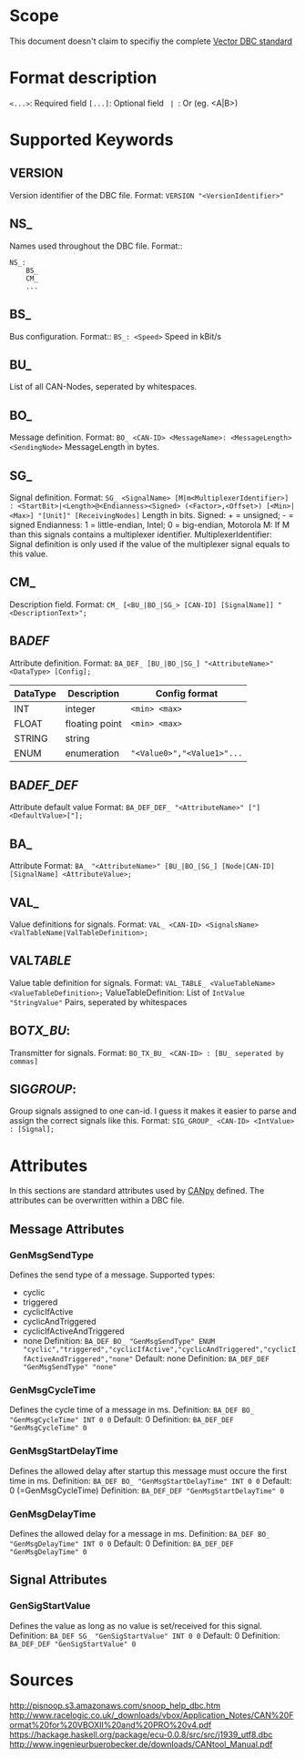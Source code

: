 # Scope

This document doesn't claim to specifiy the complete [Vector DBC standard](http://vector.com/vi_candb_en.html)

# Format description

`<...>`: Required field
`[...]`: Optional field
`  |  `: Or (eg. <A|B>)

# Supported Keywords

## VERSION

Version identifier of the DBC file.
Format: `VERSION "<VersionIdentifier>"`

## NS\_

Names used throughout the DBC file.
Format::

```
NS_:
    BS_
    CM_
    ...
```

## BS\_

Bus configuration.
Format:: `BS_: <Speed>`
Speed in kBit/s

## BU\_

List of all CAN-Nodes, seperated by whitespaces.

## BO\_

Message definition.
Format: `BO_ <CAN-ID> <MessageName>: <MessageLength> <SendingNode>`
MessageLength in bytes.

## SG\_

Signal definition.
Format: `SG_ <SignalName> [M|m<MultiplexerIdentifier>] : <StartBit>|<Length>@<Endianness><Signed> (<Factor>,<Offset>) [<Min>|<Max>] "[Unit]" [ReceivingNodes]`
Length in bits.
Signed: + = unsigned; - = signed
Endianness: 1 = little-endian, Intel; 0 = big-endian, Motorola
M: If M than this signals contains a multiplexer identifier.
MultiplexerIdentifier: Signal definition is only used if the value of the multiplexer signal equals to this value.

## CM\_

Description field.
Format: `CM_ [<BU_|BO_|SG_> [CAN-ID] [SignalName]] "<DescriptionText>";`

## BA*DEF*

Attribute definition.
Format: `BA_DEF_ [BU_|BO_|SG_] "<AttributeName>" <DataType> [Config];`

| DataType | Description    | Config format              |
| -------- | -------------- | -------------------------- |
| INT      | integer        | `<min> <max>`              |
| FLOAT    | floating point | `<min> <max>`              |
| STRING   | string         |
| ENUM     | enumeration    | `"<Value0>","<Value1>"...` |

## BA*DEF_DEF*

Attribute default value
Format: `BA_DEF_DEF_ "<AttributeName>" ["]<DefaultValue>["];`

## BA\_

Attribute
Format: `BA_ "<AttributeName>" [BU_|BO_|SG_] [Node|CAN-ID] [SignalName] <AttributeValue>;`

## VAL\_

Value definitions for signals.
Format: `VAL_ <CAN-ID> <SignalsName> <ValTableName|ValTableDefinition>;`

## VAL*TABLE*

Value table definition for signals.
Format: `VAL_TABLE_ <ValueTableName> <ValueTableDefinition>;`
ValueTableDefinition: List of `IntValue "StringValue"` Pairs, seperated by whitespaces

## BO*TX_BU*:

Transmitter for signals.
Format: `BO_TX_BU_ <CAN-ID> : [BU_ seperated by commas]`

## SIG*GROUP*:

Group signals assigned to one can-id. I guess it makes it easier to parse and assign the correct signals like this.
Format: `SIG_GROUP_ <CAN-ID> <IntValue> : [Signal];`

# Attributes

In this sections are standard attributes used by [CANpy](https://github.com/stefanhoelzl/CANpy) defined. The attributes can be overwritten within a DBC file.

## Message Attributes

### GenMsgSendType

Defines the send type of a message.
Supported types:

- cyclic
- triggered
- cyclicIfActive
- cyclicAndTriggered
- cyclicIfActiveAndTriggered
- none
  Definition: `BA_DEF BO_ "GenMsgSendType" ENUM "cyclic","triggered","cyclicIfActive","cyclicAndTriggered","cyclicIfActiveAndTriggered","none"`
  Default: none
  Definition: `BA_DEF_DEF "GenMsgSendType" "none"`

### GenMsgCycleTime

Defines the cycle time of a message in ms.
Definition: `BA_DEF BO_ "GenMsgCycleTime" INT 0 0`
Default: 0
Definition: `BA_DEF_DEF "GenMsgCycleTime" 0`

### GenMsgStartDelayTime

Defines the allowed delay after startup this message must occure the first time in ms.
Definition: `BA_DEF BO_ "GenMsgStartDelayTime" INT 0 0`
Default: 0 (=GenMsgCycleTime)
Definition: `BA_DEF_DEF "GenMsgStartDelayTime" 0`

### GenMsgDelayTime

Defines the allowed delay for a message in ms.
Definition: `BA_DEF BO_ "GenMsgDelayTime" INT 0 0`
Default: 0
Definition: `BA_DEF_DEF "GenMsgDelayTime" 0`

## Signal Attributes

### GenSigStartValue

Defines the value as long as no value is set/received for this signal.
Definition: `BA_DEF SG_ "GenSigStartValue" INT 0 0`
Default: 0
Definition: `BA_DEF_DEF "GenSigStartValue" 0`

# Sources

http://pisnoop.s3.amazonaws.com/snoop_help_dbc.htm
http://www.racelogic.co.uk/_downloads/vbox/Application_Notes/CAN%20Format%20for%20VBOXII%20and%20PRO%20v4.pdf
https://hackage.haskell.org/package/ecu-0.0.8/src/src/j1939_utf8.dbc
http://www.ingenieurbuerobecker.de/downloads/CANtool_Manual.pdf
